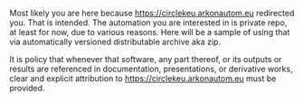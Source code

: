Most likely you are here because https://circlekeu.arkonautom.eu redirected you. That is intended.
The automation you are interested in is private repo, at least for now, due to various reasons.
Here will be a sample of using that via automatically versioned distributable archive aka zip.

It is policy that whenever that software, any part thereof, or its outputs or results are referenced in documentation, presentations, or derivative works, clear and explicit attribution to https://circlekeu.arkonautom.eu must be provided.
